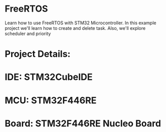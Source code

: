# FreeRTOS
Learn how to use FreeRTOS with STM32 Microcontroller. In this example project we'll learn how to create and delete task. Also, we'll explore scheduler and priority

# Project Details:

# IDE: STM32CubeIDE
# MCU: STM32F446RE
# Board: STM32F446RE Nucleo Board

